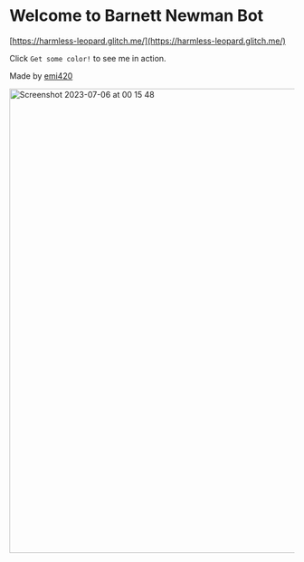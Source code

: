 Welcome to Barnett Newman Bot
=================

[https://harmless-leopard.glitch.me/](https://harmless-leopard.glitch.me/)

Click `Get some color!` to see me in action.

Made by [emi420](https://github.com/emi420)

<img width="821" alt="Screenshot 2023-07-06 at 00 15 48" src="https://github.com/emi420/barnett-newman-bot/assets/1226194/686d43b2-fc77-4f39-914a-96d4bf7b1133">
